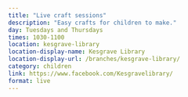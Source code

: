 ```yaml
---
title: "Live craft sessions"
description: "Easy crafts for children to make."
day: Tuesdays and Thursdays
times: 1030-1100
location: kesgrave-library
location-display-name: Kesgrave Library
location-display-url: /branches/kesgrave-library/
category: children
link: https://www.facebook.com/Kesgravelibrary/
format: live
---
```

